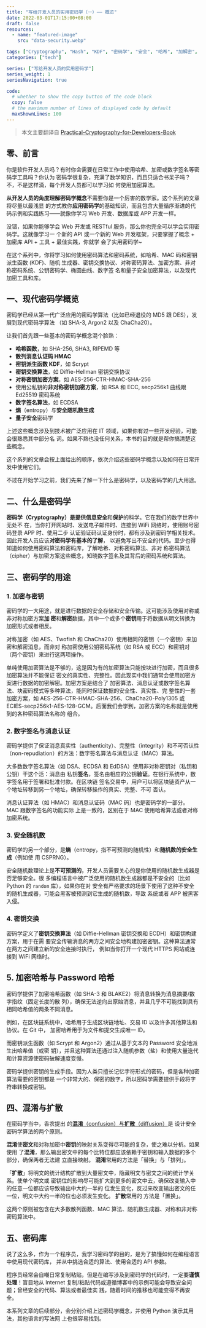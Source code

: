 ```yaml
---
title: "写给开发人员的实用密码学（一）—— 概览"
date: 2022-03-01T17:15:00+08:00
draft: false
resources:
  - name: "featured-image"
    src: "data-security.webp"

tags: ["Cryptography", "Hash", "KDF", "密码学", "安全", "哈希", "加解密", "签名"]
categories: ["tech"]

series: ["写给开发人员的实用密码学"]
series_weight: 1
seriesNavigation: true

code:
  # whether to show the copy button of the code block
  copy: false
  # the maximum number of lines of displayed code by default
  maxShownLines: 100
---
```


> 本文主要翻译自 [Practical-Cryptography-for-Developers-Book][cryptobook]

## 零、前言

你是软件开发人员吗？有时你会需要在日常工作中使用哈希、加密或数字签名等密码学工具吗？你认为
密码学很复杂，充满了数学知识，而且只适合书呆子吗？不，不是这样滴，每个开发人员都可以学习如
何使用加密算法。

**从开发人员的角度理解密码学概念**不需要你是一个厉害的数学家。这个系列的文章将尽量以最浅显
的方式教你**应用密码学**的基础知识，而且包含大量循序渐进的代码示例和实践练习——就像你学习
Web 开发、数据库或 APP 开发一样。

没错，如果你能够学会 Web 开发或 RESTful 服务，那么你也完全可以学会实用密码学。这就像学习一
个新的 API 或一个新的 Web 开发框架，只要掌握了概念 + 加密库 API + 工具 + 最佳实践，你就学
会了实用密码学~

在这个系列中，你将学习如何使用密码算法和密码系统，如哈希、MAC 码和密钥派生函数 (KDF)、随机
生成器、密钥交换协议、对称密码算法、加密方案、非对称密码系统、公钥密码学、椭圆曲线、数字签
名和量子安全加密算法，以及现代加密工具和库。

## 一、现代密码学概览

密码学已经从第一代广泛应用的密码学算法（比如已经退役的 MD5 跟 DES），发展到现代密码学算法
（如 SHA-3, Argon2 以及 ChaCha20）。

让我们首先跟一些基本的密码学概念混个脸熟：

- **哈希函数**，如 SHA-256, SHA3, RIPEMD 等
- **散列消息认证码 HMAC**
- **密钥派生函数 KDF**，如 Scrypt
- **密钥交换算法**，如 Diffie-Hellman 密钥交换协议
- **对称密钥加密方案**，如 AES-256-CTR-HMAC-SHA-256
- 使用公私钥的**非对称密钥加密方案**，如 RSA 和 ECC, secp256k1 曲线跟 Ed25519 密码系统
- **数字签名算法**，如 ECDSA
- **熵**（entropy）与**安全随机数生成**
- **量子安全**密码学

上述这些概念涉及到技术被广泛应用在 IT 领域，如果你有过一些开发经验，可能会很熟悉其中部分名
词。如果不熟也没任何关系，本书的目的就是帮你搞清楚这些概念。

这个系列的文章会按上面给出的顺序，依次介绍这些密码学概念以及如何在日常开发中使用它们。

不过在开始学习之前，我们先来了解一下什么是密码学，以及密码学的几大用途。

## 二、什么是密码学

**密码学（Cryptography）**是提供信息**安全**和**保护**的科学。它在我们的数字世界中无处不
在，当你打开网站时、发送电子邮件时、连接到 WiFi 网络时，使用账号密码登录 APP 时、使用二步
认证验证码认证身份时，都有涉及到密码学相关技术。因此开发人员应该**对密码学有基本的了解**，
以避免写出不安全的代码。至少也得知道如何使用密码算法和密码库，了解哈希、对称密码算法、非对
称密码算法（cipher）与加密方案这些概念，知晓数字签名及其背后的密码系统和算法。

## 三、密码学的用途

### 1. 加密与密钥

密码学的一大用途，就是进行数据的安全存储和安全传输。这可能涉及使用对称或非对称加密方案**加
密**和**解密**数据，其中一个或多个**密钥**用于将数据从明文转换为加密形式或者相反。

对称加密（如 AES、Twofish 和 ChaCha20）使用相同的密钥（一个密钥）来加密和解密消息，而非对
称加密使用公钥密码系统（如 RSA 或 ECC）和密钥对（两个密钥）来进行这两项操作。

单纯使用加密算法是不够的，这是因为有的加密算法只能按块进行加密，而且很多加密算法并不能保证
密文的真实性、完整性。因此现实中我们通常会使用加密方案进行数据的加密解密。加密方案是结合了
加密算法、消息认证或数字签名算法、块密码模式等多种算法，能同时保证数据的安全性、真实性、完
整性的一套加密方案，如 AES-256-CTR-HMAC-SHA-256、ChaCha20-Poly1305 或
ECIES-secp256k1-AES-128-GCM。后面我们会学到，加密方案的名称就是使用到的各种密码算法名称的
组合。

### 2. 数字签名与消息认证

密码学提供了保证消息真实性（authenticity）、完整性（integrity）和不可否认性
（non-repudiation）的方法：数字签名算法与消息认证（MAC）算法。

大多数数字签名算法（如 DSA、ECDSA 和 EdDSA）使用非对称密钥对（私钥和公钥）干这个活：消息由
私钥**签名**，签名由相应的公钥**验证**。在银行系统中，数字签名用于签署和批准付款。在区块链
签名交易中，用户可以将区块链资产从一个地址转移到另一个地址，确保转移操作的真实、完整、不可
否认。

消息认证算法（如 HMAC）和消息认证码（MAC 码）也是密码学的一部分。MAC 跟数字签名的功能实际
上是一致的，区别在于 MAC 使用哈希算法或者对称加密系统。

### 3. 安全随机数

密码学的另一个部分，是**熵**（entropy，指不可预测的随机性）和**随机数的安全生成**（例如使
用 CSPRNG）。

安全随机数理论上是**不可预测的**，开发人员需要关心的是你使用的随机数生成器是否足够安全。很
多编程语言中被广泛使用的随机数生成器都是不安全的（比如 Python 的 `random` 库），如果你在对
安全有严格要求的场景下使用了这种不安全的随机生成器，可能会黑客被预测到它生成的随机数，导致
系统或者 APP 被黑客入侵。

### 4. 密钥交换

密码学定义了**密钥交换算法**（如 Diffie-Hellman 密钥交换和 ECDH）和密钥构建方案，用于在需
要安全传输消息的两方之间安全地构建加密密钥。这种算法通常在两方之间建立新的安全连接时执行，
例如当你打开一个现代 HTTPS 网站或连接到 WiFi 网络时。

## 5. 加密哈希与 Password 哈希

密码学提供了加密哈希函数（如 SHA-3 和 BLAKE2）将消息转换为消息摘要/数字指纹（固定长度的散
列），确保无法逆向出原始消息，并且几乎不可能找到具有相同哈希值的两条不同消息。

例如，在区块链系统中，哈希用于生成区块链地址、交易 ID 以及许多其他算法和协议。在 Git 中，
加密哈希用于为文件和提交生成唯一 ID。

而密钥派生函数（如 Scrypt 和 Argon2）通过从基于文本的 Password 安全地派生出哈希值（或密
钥），并且这种算法还通过注入随机参数（盐）和使用大量迭代和计算资源使密码破解速度变慢。

密码学提供密钥的生成手段。因为人类只擅长记忆字符形式的密码，但是各种加密算法需要的密钥都是
一个非常大的、保密的数字，所以密码学需要提供手段将字符串转换成密钥。

## 四、混淆与扩散

在密码学当中，香农提出
的[**混淆**（confusion）与**扩散**（diffusion）](https://zh.wikipedia.org/wiki/%E6%B7%B7%E6%B7%86%E8%88%87%E6%93%B4%E6%95%A3)是
设计安全密码学算法的两个原则。

**混淆**使**密文**和对称加密中**密钥**的映射关系变得尽可能的复杂，使之难以分析。如果使用
了**混淆**，那么输出密文中的每个比特位都应该依赖于密钥和输入数据的多个部分，确保两者无法建
立直接映射。 **混淆**常用的方法是「替换」与「排列」。

「**扩散**」将明文的统计结构扩散到大量密文中，隐藏明文与密文之间的统计学关系。使单个明文或
密钥位的影响尽可能扩大到更多的密文中去，确保改变输入中的任意一位都应该导致输出中大约一半的
位发生变化，反过来改变输出密文的任一位，明文中大约一半的位也必须发生变化。 **扩散**常用的
方法是「置换」。

这两个原则被包含在大多数散列函数、MAC 算法、随机数生成器、对称和非对称密码算法中。

## 五、密码库

说了这么多，作为一个程序员，我学习密码学的目的，是为了搞懂如何在编程语言中使用现代密码库，
并从中挑选合适的算法、使用合适的 API 参数。

程序员经常会自嘲日常复制粘贴，但是在编写涉及到密码学的代码时，一定要**谨慎处理**！盲目地从
Internet 复制/粘贴代码或遵循博客中的示例可能会导致安全问题；曾经安全的代码、算法或者最佳实
践，随着时间的推移也可能变得不再安全。

本系列文章的后续部分，会分别介绍上述密码学概念，并使用 Python 演示其用法，其他语言的写法网
上也很容易找到。

[cryptobook]: https://github.com/nakov/Practical-Cryptography-for-Developers-Book
